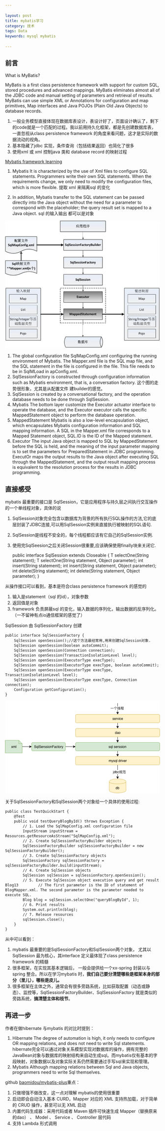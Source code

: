 ```yaml
---

layout: post
title: mybatis学习
category: 技术
tags: Data
keywords: mysql mybatis

---
```


## 前言

What is MyBatis?

MyBatis is a first class persistence framework with support for custom SQL, stored procedures and advanced mappings. MyBatis eliminates almost all of the JDBC code and manual setting of parameters and retrieval of results. MyBatis can use simple XML or Annotations for configuration and map primitives, Map interfaces and Java POJOs (Plain Old Java Objects) to database records.

1. 一般业务模型直接体现在数据库表设计，表设计好了，页面设计确认了，剩下的code就是一个匹配的过程。我以前用持久化框架，都是先创建数据库表，一直忽视从class persistence framework 的角度来看问题，这才是实际的数据流动的视角。
2. 基本隐藏了jdbc 实现，条件查询（包括结果返回）也简化了很多
3. 使用xml 或 xml 控制java 类和 database record 的映射过程


[Mybatis framework learning](http://www.codeblogbt.com/archives/303221)

1. Mybatis It is characterized by the use of Xml files to configure SQL statements. Programmers write their own SQL statements. When the requirements change, we only need to modify the configuration files, which is more flexible. 提取 xml  来隔离sql 的变化

2. In addition, Mybatis transfer to the SQL statement can be passed directly into the Java object without the need for a parameter to correspond with the placeholder; the query result set is mapped to a Java object.  sql 的输入输出 都可以是对象

![](/public/upload/data/mybatis_framework.jpg)

1. The global configuration file SqlMapConfig.xml configuring the running environment of Mybatis. The Mapper.xml file is the SQL map file, and the SQL statement in the file is configured in the file. This file needs to be in SqlMLoad in apConfig.xml.
2. SqlSessionFactory is constructed through configuration information such as Mybatis environment, that is, a conversation factory. 这个图的走势很形象，尤其是从配置文件 建builder的感觉。
3. SqlSession is created by a conversational factory, and the operation database needs to be done through SqlSession.
4. Mybatis The bottom layer customize the Executor actuator interface to operate the database, and the Executor executor calls the specific MappedStatement object to perform the database operation.
5. MappedStatement Mybatis is also a low-level encapsulation object, which encapsulates Mybatis configuration information and SQL mapping information. A SQL in the Mapper.xml file corresponds to a Mapped Statement object, SQL.ID is the ID of the Mapped statement.
6. Executor The input Java object is mapped to SQL by MappedStatement before the SQL is held, and the meaning of the input parameter mapping is to set the parameters for PreparedStatement in JDBC programming. ExecutOr maps the output results to the Java object after executing SQL through the MappedStatement, and the output result mapping process is equivalent to the resolution process for the results in JDBC programming.


## 直接感受

mybatis 最重要的接口是 SqlSession，它是应用程序与持久层之间执行交互操作的一个单线程对象，具体的说

1. SqlSession对象完全包含以数据库为背景的所有执行SQL操作的方法,它的底层封装了JDBC连接,可以用SqlSession实例来直接执行被映射的SQL语句.
2. SqlSession是线程不安全的，每个线程都应该有它自己的SqlSession实例.
3. 使用完SqlSeesion之后关闭Session很重要,应该确保使用finally块来关闭它.

	public interface SqlSession extends Closeable {
  		<T> T selectOne(String statement);
  		<T> T selectOne(String statement, Object parameter);
  		int insert(String statement);
  		int insert(String statement, Object parameter);
  		int delete(String statement);
  		int delete(String statement, Object parameter);
  	}
  	
  	
从操作接口可以看到，基本是符合class persistence framework 的感觉的

1. 输入是statement（sql 的id），对象参数
2. 返回值是对象
3. framework 负责屏蔽sql 的变化，输入数据的序列化，输出数据的反序列化。（一不留神有点io通信框架的感觉了）


SqlSession  由 SqlSessionFactory 创建

	public interface SqlSessionFactory {
	  	SqlSession openSession();//这个方法最经常用,用来创建SqlSession对象.
	  	SqlSession openSession(boolean autoCommit);
	  	SqlSession openSession(Connection connection);
	  	SqlSession openSession(TransactionIsolationLevel level);
	  	SqlSession openSession(ExecutorType execType);
	  	SqlSession openSession(ExecutorType execType, boolean autoCommit);
	  	SqlSession openSession(ExecutorType execType, TransactionIsolationLevel level);
	  	SqlSession openSession(ExecutorType execType, Connection connection);
	  	Configuration getConfiguration();
	}

![](/public/upload/data/mybatis_work.png)

关于SqlSessionFactory和SqlSession两个对象给一个具体的使用过程: 

	public class TestQuickStart {
	    @Test
	    public void testQueryBlogById() throws Exception {
	        // 1. Load the SqlMapConfig.xml configuration file
	        InputStream inputStream = Resources.getResourceAsStream("SqlMapConfig.xml");
	        // 2. Create SqlSessionFactoryBuilder objects
	        SqlSessionFactoryBuilder sqlSessionFactoryBuilder = new SqlSessionFactoryBuilder();
	        // 3. Create SqlSessionFactory objects
	        SqlSessionFactory sqlSessionFactory = sqlSessionFactoryBuilder.build(inputStream);
	        // 4. Create SqlSession objects
	        SqlSession sqlSession = sqlSessionFactory.openSession();
	        // 5. Execute SqlSession object execution query and get result Blog13         // The first parameter is the ID of statement of BlogMapper.xml. The second parameter is the parameter needed to execute SQL.
	        Blog blog = sqlSession.selectOne("queryBlogById", 1);
	        // 6. Print results
	        System.out.println(blog);
	        // 7. Release resources
	        sqlSession.close();
	    }
	}

从中可以看到：

1. mybatis 最重要的是SqlSessionFactory和SqlSession两个对象， 尤其以SqlSession 最为核心，其interface 定义最体现了class persistence framework 的精髓
2. 很多框架，在实现其基本逻辑后， 一般会提供给一个xx-spring 封装以与spring 整合。所以在学习mybatis 时，**我们自己要分清楚哪些是框架本身的部分（里儿），哪些是皮儿。**
3. 很多框架在主体之外，通常会有很多旁路系统，比如获取配置（动态或静态）、监控等，SqlSessionFactoryBuilder、SqlSessionFactory 就是类似的旁路系统，**搞清楚主体和枝节**。

## 再进一步


作者在做hibernate 与mybatis 的对比时提到：

1. Hibernate The degree of automation is high, it only needs to configure OR mapping relations, and does not need to write Sql statements. hibernate完全可以通过对象关系模型实现对数据库的操作，拥有完整的JavaBean对象与数据库的映射结构来自动生成sql。而mybatis仅有基本的字段映射，对象数据以及对象实际关系仍然需要通过手写sql来实现和管理。
2. Mybatis Although mapping relations between Sql and Java objects, programmers need to write Sql themselves.


github [baomidou/mybatis-plus](https://github.com/baomidou/mybatis-plus)重点：

1. 只做增强不做改变，这一点对理解 mybatis的使用很重要
2. 启动即会自动注入基本 CURD，Mapper 对应的 XML 支持热加载，对于简单的 CRUD 操作，甚至可以无 XML 启动
3. 内置代码生成器：采用代码或者 Maven 插件可快速生成 Mapper（替换原来的dao） 、 Model 、 Service 、 Controller 层代码
4. 支持 Lambda 形式调用


